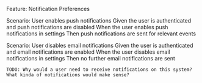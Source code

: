 Feature: Notification Preferences

  Scenario: User enables push notifications
    Given the user is authenticated and push notifications are disabled
    When the user enables push notifications in settings
    Then push notifications are sent for relevant events

  Scenario: User disables email notifications
    Given the user is authenticated and email notifications are enabled
    When the user disables email notifications in settings
    Then no further email notifications are sent


    TODO: Why would a user need to receive notifications on this system? What kinda of notifications would make sense?

